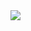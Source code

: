 <img align="right" src="https://visitor-badge.laobi.icu/badge?page_id=Lamb144.visitor-badge&left_text=Guests">

<!-- <br/>
<img align="right" alt="GIF" src="https://media3.giphy.com/media/wv1RNuvWMjQ10bzExO/200.webp?cid=ecf05e4785if15ak0zu4d8sx66bfaix2nihpvyzq311a8sqw&ep=v1_gifs_search&rid=200.webp&ct=g" width="500" height="320" />

<div align="left">
    <img src="https://readme-typing-svg.herokuapp.com/?font=Righteous&size=35&center=true&vCenter=true&width=500&height=320&duration=9000&lines=+{Avin+Johnson};+<Web+Developer/>;+['Planning'+, +'Design',+ 'Creation']+; +<strong>+Full-Stack+</strong>+" />

</div>
    
**`🐑ƛ144 (1 of 1)`**

As a newly minted digital craftsman who is always eager to dive into new technologies and craft innovative solutions. I'am building a solid foundation in React, React Three Fiber & Next.js. I'am focused on emerging technologies that manage serverside logic while integrating robust and unique user interfaces.

  <div align="center"><a href="mailto:Lamb144@dmail.ai">
    <img src="https://img.shields.io/badge/DMAIL-333333?style=for-the-badge&logo=gmail&logoColor=red" />
  </a>
 
  </div>

##

<h2 align="center">  🧠 Languages-Frameworks-Tools  🧠</h2>

<img align="left" alt="JavaScript" width="50px" style="padding-right:30px;" src=""https://cdn.jsdelivr.net/gh/devicons/devicon@latest/icons/javascript/javascript-original.svg"" />

<img align="left" alt="HTML" width="50px" style="padding-right:30px;" src="https://cdn.jsdelivr.net/gh/devicons/devicon/icons/html5/html5-plain.svg" />

<img align="left" alt="CSS" width="50px" style="padding-right:30px;" src="https://cdn.jsdelivr.net/gh/devicons/devicon/icons/css3/css3-plain.svg" />

<img align="left" alt="React" width="60px" style="padding-right:20px;" src="https://cdn.jsdelivr.net/gh/devicons/devicon/icons/react/react-original.svg" />

<img align="left" alt="mongoDB" width="50px" style="padding-right:20px;" src="https://media3.giphy.com/media/v1.Y2lkPTc5MGI3NjExN3JsczlqbGVyYWxuMzBvcXB1ZHloczBtanQ4MDQ4YXh3cDVuM3AzOCZlcD12MV9naWZzX3NlYXJjaCZjdD1n/du3J3cXyzhj75IOgvA/200.webp" />

<img align="left" alt="NodeJS" width="50px" style="padding-right:20px;" src="https://cdn.jsdelivr.net/gh/devicons/devicon/icons/nodejs/nodejs-original.svg" />

<img align="left" alt="mongoDB" width="70px" style="padding-right:20px;" src="https://cdn.jsdelivr.net/gh/devicons/devicon/icons/threejs/threejs-original-wordmark.svg" />

<img align="left" alt="TypeScript" width="50px" style="padding-right:20px;" src="https://cdn.jsdelivr.net/gh/devicons/devicon/icons/typescript/typescript-plain.svg" />

<img align="left" alt="Git" width="90px" style="padding-right:20px;" src="https://media0.giphy.com/media/kH6CqYiquZawmU1HI6/100.webp?cid=790b76117rls9jleraln30oqpudyhs0mjt8048axwp5n3p38&ep=v1_gifs_search&rid=100.webp&ct=g" />

<img align="left" alt="Sass" width="50px" style="padding-right:20px;" src="https://cdn.jsdelivr.net/gh/devicons/devicon/icons/sass/sass-original.svg" />

<img align="left" alt="tailwind" width="60px" style="padding-right:20px;" src="https://cdn.jsdelivr.net/gh/devicons/devicon/icons/tailwindcss/tailwindcss-plain.svg" />

<img align="left" alt="postgres" width="70px" style="padding-right:20px;" src="https://cdn.jsdelivr.net/gh/devicons/devicon/icons/postgresql/postgresql-original.svg" />

<img align="left" alt="express" width="50px" style="padding-right:10px;" src="https://cdn.jsdelivr.net/gh/devicons/devicon/icons/express/express-original.svg" />

<br/>
<br/>
<br/>
<br/>
<br/>
<div align="center" ><a href="https://wakatime.com/@6eb899e9-07bd-4c7e-9d02-9f3f43d63f19"><img src="https://wakatime.com/badge/user/6eb899e9-07bd-4c7e-9d02-9f3f43d63f19.svg" alt="Total time coded since Apr 28 2023" /></a>
</div>
<br/>

<h1>&nbsp;<img align="center" src="https://wakatime.com/share/@Lamb144/d0425de5-0e8a-4b50-b82d-9576850bd473.svg" alt="lamb144" /></h1>
